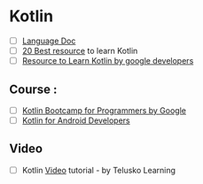 # Kotlin
- [ ] [Language Doc](https://kotlinlang.org/docs/reference/classes.html)
- [ ] [20 Best resource](https://tutorialzine.com/2017/05/20-excellent-resources-for-learning-kotlin) to learn Kotlin
- [ ] [Resource to Learn Kotlin by google developers](https://developer.android.com/kotlin/resources.html)

## Course :
- [ ] [Kotlin Bootcamp for Programmers by  Google](https://www.udacity.com/course/kotlin-bootcamp-for-programmers--ud9011)
- [ ] [Kotlin for Android Developers](https://www.udacity.com/course/kotlin-for-android-developers--ud888)

## Video
- [ ] Kotlin [Video](https://www.youtube.com/playlist?list=PLsyeobzWxl7rooJFZhc3qPLwVROovGCfh) tutorial - by Telusko Learning


